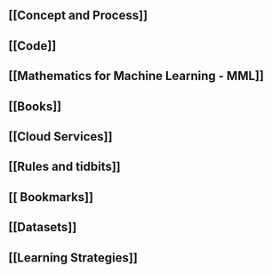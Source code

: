 

## [[Concept and Process]]


## [[Code]]


## [[Mathematics for Machine Learning - MML]]


## [[Books]]


## [[Cloud Services]]


## [[Rules and tidbits]]


## [[ Bookmarks]]


## [[Datasets]]


## [[Learning Strategies]] 